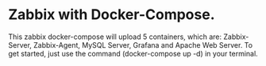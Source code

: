 # Zabbix with Docker-Compose.

This zabbix docker-compose will upload 5 containers, which are: Zabbix-Server, Zabbix-Agent, MySQL Server, Grafana and Apache Web Server. To get started, just use the command (docker-compose up -d) in your terminal.
